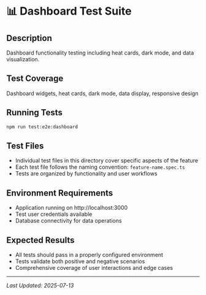 # 📊 Dashboard Test Suite

## Description
Dashboard functionality testing including heat cards, dark mode, and data visualization.

## Test Coverage
Dashboard widgets, heat cards, dark mode, data display, responsive design

## Running Tests
```bash
npm run test:e2e:dashboard
```

## Test Files
- Individual test files in this directory cover specific aspects of the feature
- Each test file follows the naming convention: `feature-name.spec.ts`
- Tests are organized by functionality and user workflows

## Environment Requirements
- Application running on http://localhost:3000
- Test user credentials available
- Database connectivity for data operations

## Expected Results
- All tests should pass in a properly configured environment
- Tests validate both positive and negative scenarios
- Comprehensive coverage of user interactions and edge cases

---

*Last Updated: 2025-07-13*
